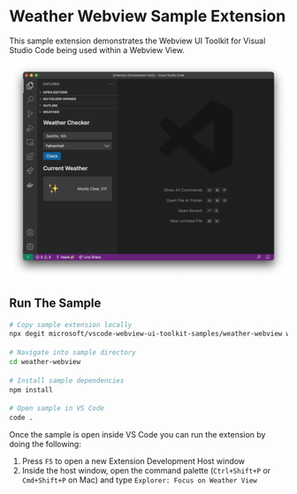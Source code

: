 # Weather Webview Sample Extension

This sample extension demonstrates the Webview UI Toolkit for Visual Studio Code being used within a Webview View.

![A screenshot of the sample extension.](./assets/weather-webview-screenshot.png)

## Run The Sample

```bash
# Copy sample extension locally
npx degit microsoft/vscode-webview-ui-toolkit-samples/weather-webview weather-webview

# Navigate into sample directory
cd weather-webview

# Install sample dependencies
npm install

# Open sample in VS Code
code .
```

Once the sample is open inside VS Code you can run the extension by doing the following:

1. Press `F5` to open a new Extension Development Host window
2. Inside the host window, open the command palette (`Ctrl+Shift+P` or `Cmd+Shift+P` on Mac) and type `Explorer: Focus on Weather View`